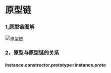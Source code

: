 # 原型链
### 1,原型链图解
![原型链](https://timgsa.baidu.com/timg?image&quality=80&size=b9999_10000&sec=1556342586706&di=da0cb6f4d4c263fd12453a3f7da989ba&imgtype=0&src=http%3A%2F%2Fimage.bubuko.com%2Finfo%2F201810%2F20181030000300294146.png)

### 2，原型与原型链的关系
####  instance.constructor.prototype=instance._proto_